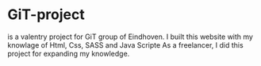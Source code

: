 # GiT-project
is a valentry project for GiT group of Eindhoven. I built this website with my knowlage of Html, Css, SASS and Java Scripte
As a freelancer, I did this project for expanding my knowledge. 
